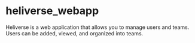 # heliverse_webapp
Heliverse is a web application that allows you to manage users and teams. Users can be added, viewed, and organized into teams. 
